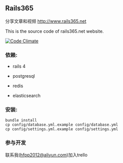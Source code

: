 ## Rails365

分享文章和视频 http://www.rails365.net

This is the source code of rails365.net website.

[![Code Climate](https://codeclimate.com/github/yinsigan/rails365/badges/gpa.svg)](https://codeclimate.com/github/yinsigan/rails365)

### 依赖:

* rails 4

* postgresql

* redis

* elasticsearch

### 安装:

```
bundle install
cp config/database.yml.example config/database.yml
cp config/settings.yml.example config/settings.yml
```

### 参与开发

联系我(hfpp2012@aliyun.com)加入trello
